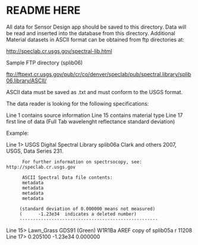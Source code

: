 README HERE
===========

All data for Sensor Design app should be saved to this directory.
Data will be read and inserted into the database from this directory.
Additional Material datasets in ASCII format can be obtained from ftp directories at:

http://speclab.cr.usgs.gov/spectral-lib.html

Sample FTP directory (splib06)

ftp://ftpext.cr.usgs.gov/pub/cr/co/denver/speclab/pub/spectral.library/splib06.library/ASCII/

ASCII data must be saved as .txt and must conform to the USGS format.

The data reader is looking for the following specifications:

Line 1 contains source information
Line 15 contains material type
Line 17 first line of data (Full Tab    wavelenght    reflectance     standard deviation)

Example:


Line 1>   USGS Digital Spectral Library splib06a
          Clark and others 2007, USGS, Data Series 231.

          For further information on spectrsocopy, see: http://speclab.cr.usgs.gov

          ASCII Spectral Data file contents:
          metadata
          metadata
          metadata
          metadata

         (standard deviation of 0.000000 means not measured)
         (      -1.23e34  indicates a deleted number)
         ----------------------------------------------------
Line 15> Lawn_Grass GDS91 (Green)     W1R1Ba AREF
         copy of splib05a r 11208
Line 17>        0.205100      -1.23e34        0.000000
